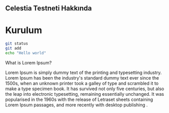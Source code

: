 ## Celestia Testneti Hakkında

# Kurulum

```sh
git status
git add
echo "Hello world"
```
<p>
 <h3style="text-align: center;">What is Lorem Ipsum? </h3>

Lorem Ipsum is simply dummy text of the printing and typesetting industry. Lorem Ipsum has been the industry's standard dummy text ever since the 1500s, when an unknown printer took a galley of type and scrambled it to make a type specimen book. It has survived not only five centuries, but also the leap into electronic typesetting, remaining essentially unchanged. It was popularised in the 1960s with the release of Letraset sheets containing Lorem Ipsum passages, and more recently with desktop publishing
.
</p>
